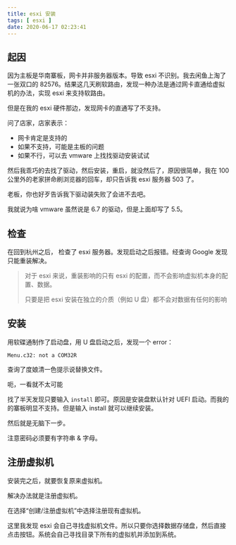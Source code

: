 ```yaml
---
title: esxi 安装
tags: [ esxi ]
date: 2020-06-17 02:23:41
---
```




## 起因

因为主板是华南寨板，网卡并非服务器版本。导致 esxi 不识别。我去闲鱼上淘了一张双口的 82576。结果这几天刷软路由，发现一种办法是通过网卡直通给虚拟机的办法，实现 esxi 来支持软路由。

但是在我的 esxi 硬件那边，发现网卡的直通写了不支持。

问了店家，店家表示：

- 网卡肯定是支持的
- 如果不支持，可能是主板的问题
- 如果不行，可以去 vmware 上找找驱动安装试试



然后我乖巧的去找了驱动，然后安装，重启，就没然后了，原因很简单，我在 100 公里外的老家拼命刷浏览器的回车，却只告诉我 esxi 服务器 503 了。



老板，你也好歹告诉我下驱动装失败了会进不去吧。

我就说为啥 vmware 虽然说是 6.7 的驱动，但是上面却写了 5.5。



## 检查

在回到杭州之后， 检查了 esxi 服务器。发现启动之后报错。经查询 Google 发现只能重装解决。



> 对于 esxi 来说，重装影响的只有 esxi 的配置，而不会影响虚拟机本身的配置、数据。
>
> 只要是把 esxi 安装在独立的介质（例如 U 盘）都不会对数据有任何的影响





## 安装

用软碟通制作了启动盘，用 U 盘启动之后，发现一个 error：

```
Menu.c32: not a COM32R
```

查询了度娘清一色提示说替换文件。

呃，一看就不太可能



找了半天发现只要输入 `install` 即可。原因是安装盘默认针对 UEFI 启动。而我的的寨板明显不支持。但是输入 install 就可以继续安装。

然后就是无脑下一步。

注意密码必须要有字符串 & 字母。



## 注册虚拟机

安装完之后，就要恢复原来虚拟机。

解决办法就是注册虚拟机。

在选择“创建/注册虚拟机”中选择注册现有虚拟机。

这里我发现 esxi 会自己寻找虚拟机文件。所以只要你选择数据存储盘，然后直接点击按钮。系统会自己寻找目录下所有的虚拟机并添加到系统。

